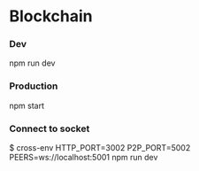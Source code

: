 # Blockchain

### Dev
npm run dev

### Production
npm start

### Connect to socket
$ cross-env HTTP_PORT=3002 P2P_PORT=5002 PEERS=ws://localhost:5001 npm run dev
